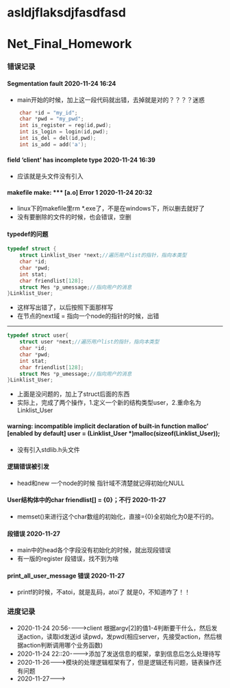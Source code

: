 # asldjflaksdjfasdfasd
# Net_Final_Homework

### 错误记录
#### Segmentation fault 2020-11-24 16:24
- main开始的时候，加上这一段代码就出错，去掉就是对的？？？？迷惑
```C
	char *id = "my_id";
	char *pwd = "my_pwd";
	int is_register = reg(id,pwd);
	int is_login = login(id,pwd);
	int is_del = del(id,pwd);
	int is_add = add('a');
```

#### field ‘client’ has incomplete type 2020-11-24 16:39
- 应该就是头文件没有引入

#### makefile make: *** [a.o] Error 1 2020-11-24 20:32
- linux下的makefile里rm *.exe了，不是在windows下，所以删去就好了
- 没有要删除的文件的时候，也会错误，空删

#### typedef的问题
```C
typedef struct {
    struct Linklist_User *next;//遍历用户list的指针，指向本类型
    char *id;
    char *pwd;
    int stat;
    char friendlist[128];
    struct Mes *p_umessage;//指向用户的消息
}Linklist_User;
```
- 这样写出错了，以后按照下面那样写
- 在节点的next域 = 指向一个node的指针的时候，出错

---

```C
typedef struct user{
    struct user *next;//遍历用户list的指针，指向本类型
    char *id;
    char *pwd;
    int stat;
    char friendlist[128];
    struct Mes *p_umessage;//指向用户的消息
}Linklist_User;
```
- 上面是没问题的，加上了struct后面的东西
- 实际上，完成了两个操作，1.定义一个新的结构类型user，2.重命名为Linklist_User

#### warning: incompatible implicit declaration of built-in function malloc’ [enabled by default] user = (Linklist_User *)malloc(sizeof(Linklist_User));
- 没有引入stdlib.h头文件

#### 逻辑错误被引发
- head和new 一个node的时候 指针域不清楚就记得初始化NULL

#### User结构体中的char friendlist[] = {0}；不行 2020-11-27
- memset()来进行这个char数组的初始化，直接={0}全初始化为0是不行的。

#### 段错误 2020-11-27
- main中的head各个字段没有初始化的时候，就出现段错误
- 有一版的register 段错误，找不到为啥
#### print_all_user_message 错误 2020-11-27
- printf的时候，不atoi，就是乱码，atoi了 就是0，不知道咋了！！


### 进度记录
- 2020-11-24 20:56---->client 根据argv[2]的值1-4判断要干什么，然后发送action，读取id发送id 读pwd，发pwd(相应server，先接受action，然后根据action判断调用哪个业务函数)
- 2020-11-24 22::20---->添加了发送信息的框架，拿到信息后怎么处理待写
- 2020-11-26--->模块的处理逻辑框架有了，但是逻辑还有问题，链表操作还有问题
- 2020-11-27--->
